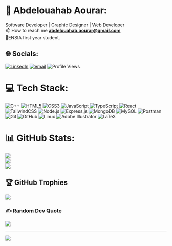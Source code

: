 # 💫 Abdelouahab Aourar:
Software Developer | Graphic Designer | Web Developer<br>📫 How to reach me  **abdelouahab.aourar@gmail.com**<br>🏫ENSIA first year student.


## 🌐 Socials:
[![LinkedIn](https://img.shields.io/badge/LinkedIn-%230077B5.svg?logo=linkedin&logoColor=white)](https://linkedin.com/in/aourar-abdelouahab) [![email](https://img.shields.io/badge/Email-D14836?logo=gmail&logoColor=white)](mailto:abdelouahab.aourar@gmail.com) 
![Profile Views](https://komarev.com/ghpvc/?username=Abdelouahab-aourar&label=Profile%20views&color=0e75b6&style=flat)


# 💻 Tech Stack:
![C++](https://img.shields.io/badge/C++-00599C?style=for-the-badge&logo=cplusplus&logoColor=white)
![HTML5](https://img.shields.io/badge/HTML5-E34F26?style=for-the-badge&logo=html5&logoColor=white) 
![CSS3](https://img.shields.io/badge/CSS3-1572B6?style=for-the-badge&logo=css3&logoColor=white) 
![JavaScript](https://img.shields.io/badge/JavaScript-F7DF1E?style=for-the-badge&logo=javascript&logoColor=black) 
![TypeScript](https://img.shields.io/badge/TypeScript-3178C6?style=for-the-badge&logo=typescript&logoColor=white) 
![React](https://img.shields.io/badge/React-20232A?style=for-the-badge&logo=react&logoColor=61DAFB) 
![TailwindCSS](https://img.shields.io/badge/Tailwind_CSS-38B2AC?style=for-the-badge&logo=tailwindcss&logoColor=white) 
![Node.js](https://img.shields.io/badge/Node.js-43853D?style=for-the-badge&logo=node.js&logoColor=white) 
![Express.js](https://img.shields.io/badge/Express.js-404D59?style=for-the-badge&logo=express&logoColor=white) 
![MongoDB](https://img.shields.io/badge/MongoDB-4EA94B?style=for-the-badge&logo=mongodb&logoColor=white) 
![MySQL](https://img.shields.io/badge/MySQL-005C84?style=for-the-badge&logo=mysql&logoColor=white) 
![Postman](https://img.shields.io/badge/Postman-FF6C37?style=for-the-badge&logo=postman&logoColor=white) 
![Git](https://img.shields.io/badge/Git-F05032?style=for-the-badge&logo=git&logoColor=white) 
![GitHub](https://img.shields.io/badge/GitHub-100000?style=for-the-badge&logo=github&logoColor=white) 
![Linux](https://img.shields.io/badge/Linux-FCC624?style=for-the-badge&logo=linux&logoColor=black) 
![Adobe Illustrator](https://img.shields.io/badge/Adobe%20Illustrator-FF9A00?style=for-the-badge&logo=adobeillustrator&logoColor=white) 
![LaTeX](https://img.shields.io/badge/LaTeX-008080?style=for-the-badge&logo=latex&logoColor=white)



# 📊 GitHub Stats:
![](https://github-readme-stats.vercel.app/api?username=Abdelouahab-aourar&theme=dark&hide_border=false&include_all_commits=false&count_private=false)<br/>
![](https://nirzak-streak-stats.vercel.app/?user=Abdelouahab-aourar&theme=dark&hide_border=false)<br/>
![](https://github-readme-stats.vercel.app/api/top-langs/?username=Abdelouahab-aourar&theme=dark&hide_border=false&include_all_commits=false&count_private=false&layout=compact)

## 🏆 GitHub Trophies
![](https://github-profile-trophy.vercel.app/?username=Abdeloahab-aourar&theme=radical&no-frame=false&no-bg=true&margin-w=4)

### ✍️ Random Dev Quote
![](https://quotes-github-readme.vercel.app/api?type=horizontal&theme=radical)

---
[![](https://visitcount.itsvg.in/api?id=Abdeloahab-aourar&icon=0&color=0)](https://visitcount.itsvg.in)

<!-- Proudly created with GPRM ( https://gprm.itsvg.in ) -->
